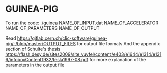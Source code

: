 # GUINEA-PIG

To run the code: 
./guinea NAME_OF_INPUT.dat NAME_OF_ACCELERATOR NAME_OF_PARAMETERS NAME_OF_OUTPUT

Read https://gitlab.cern.ch/clic-software/guinea-pig/-/blob/master/OUTPUT_FILES for output file formats
And the appendix section of Schulte's thesis https://flash.desy.de/sites2009/site_vuvfel/content/e403/e1644/e1314/e1316/infoboxContent1932/tesla1997-08.pdf for more explanation of the parameters in the output file
